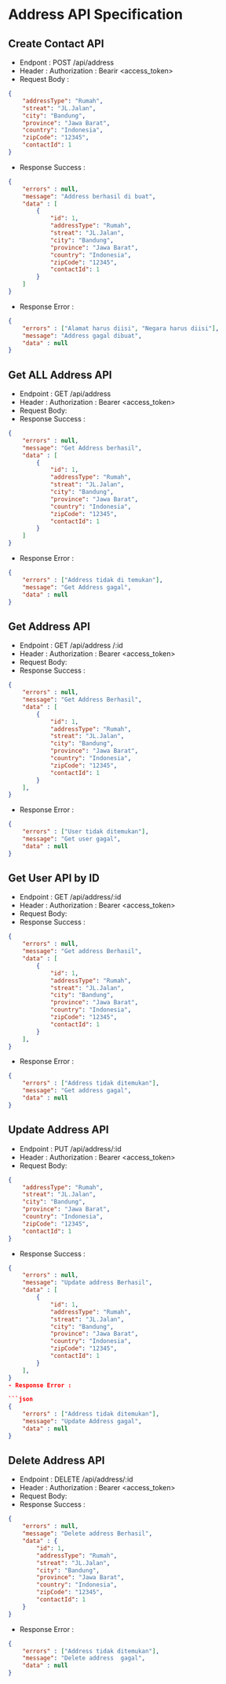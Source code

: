 # Address API Specification
## Create Contact API

- Endpont : POST /api/address
- Header : Authorization : Bearir <access_token>
- Request Body : 
```json
{
    "addressType": "Rumah",
    "streat": "JL.Jalan",
    "city": "Bandung",
    "province": "Jawa Barat",
    "country": "Indonesia",
    "zipCode": "12345",
    "contactId": 1                    
}
```
- Response Success :
```json
{
    "errors" : null,
    "message": "Address berhasil di buat",
    "data" : [
        {
            "id": 1,
            "addressType": "Rumah",
            "streat": "JL.Jalan",
            "city": "Bandung",
            "province": "Jawa Barat",
            "country": "Indonesia",
            "zipCode": "12345",
            "contactId": 1
        }
    ]
}
```
- Response Error :

```json
{
    "errors" : ["Alamat harus diisi", "Negara harus diisi"],
    "message": "Address gagal dibuat",
    "data" : null
}
```
## Get ALL Address API
- Endpoint : GET /api/address
- Header :  Authorization : Bearer <access_token>
- Request Body:
- Response Success :
```json
{
    "errors" : null,
    "message": "Get Address berhasil",
    "data" : [
        {
            "id": 1,
            "addressType": "Rumah",
            "streat": "JL.Jalan",
            "city": "Bandung",
            "province": "Jawa Barat",
            "country": "Indonesia",
            "zipCode": "12345",
            "contactId": 1
        }
    ]
}
```
- Response Error :

```json
{
    "errors" : ["Address tidak di temukan"],
    "message": "Get Address gagal",
    "data" : null
}
```
## Get Address API
- Endpoint : GET /api/address /:id
- Header :  Authorization : Bearer <access_token>
- Request Body:
- Response Success :
```json
{
    "errors" : null,
    "message": "Get Address Berhasil",
    "data" : [
        {
            "id": 1,
            "addressType": "Rumah",
            "streat": "JL.Jalan",
            "city": "Bandung",
            "province": "Jawa Barat",
            "country": "Indonesia",
            "zipCode": "12345",
            "contactId": 1
        }
    ],
}
```
- Response Error :

```json
{
    "errors" : ["User tidak ditemukan"],
    "message": "Get user gagal",
    "data" : null
}
```
## Get User API by ID
- Endpoint : GET /api/address/:id
- Header :  Authorization : Bearer <access_token>
- Request Body:
- Response Success :
```json
{
    "errors" : null,
    "message": "Get address Berhasil",
    "data" : [
        {
            "id": 1,
            "addressType": "Rumah",
            "streat": "JL.Jalan",
            "city": "Bandung",
            "province": "Jawa Barat",
            "country": "Indonesia",
            "zipCode": "12345",
            "contactId": 1
        }
    ],
}
```
- Response Error :

```json
{
    "errors" : ["Address tidak ditemukan"],
    "message": "Get address gagal",
    "data" : null
}
```
## Update Address API
- Endpoint : PUT /api/address/:id
- Header :  Authorization : Bearer <access_token>
- Request Body:
```json
{
    "addressType": "Rumah",
    "streat": "JL.Jalan",
    "city": "Bandung",
    "province": "Jawa Barat",
    "country": "Indonesia",
    "zipCode": "12345",
    "contactId": 1   
}
```
- Response Success :
```json
{
    "errors" : null,
    "message": "Update address Berhasil",
    "data" : [
        {
            "id": 1,
            "addressType": "Rumah",
            "streat": "JL.Jalan",
            "city": "Bandung",
            "province": "Jawa Barat",
            "country": "Indonesia",
            "zipCode": "12345",
            "contactId": 1   
        }
    ],
}
- Response Error :

```json
{
    "errors" : ["Address tidak ditemukan"],
    "message": "Update Address gagal",
    "data" : null
}
```
## Delete Address API
- Endpoint : DELETE /api/address/:id
- Header :  Authorization : Bearer <access_token>
- Request Body:
- Response Success :
```json
{
    "errors" : null,
    "message": "Delete address Berhasil",
    "data" : {
        "id": 1,
        "addressType": "Rumah",
        "streat": "JL.Jalan",
        "city": "Bandung",
        "province": "Jawa Barat",
        "country": "Indonesia",
        "zipCode": "12345",
        "contactId": 1   
    }  
}
```
- Response Error :

```json
{
    "errors" : ["Address tidak ditemukan"],
    "message": "Delete address  gagal",
    "data" : null
}
```